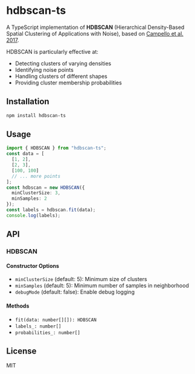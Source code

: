 # hdbscan-ts

A TypeScript implementation of **HDBSCAN** (Hierarchical Density-Based Spatial Clustering of Applications with Noise), based on [Campello et al. 2017](https://link.springer.com/chapter/10.1007/978-3-642-37456-2_14).

HDBSCAN is particularly effective at:

- Detecting clusters of varying densities
- Identifying noise points
- Handling clusters of different shapes
- Providing cluster membership probabilities

## Installation

```bash
npm install hdbscan-ts
```

## Usage

```ts
import { HDBSCAN } from "hdbscan-ts";
const data = [
  [1, 2],
  [2, 3],
  [100, 100]
  // ... more points
];
const hdbscan = new HDBSCAN({
  minClusterSize: 3,
  minSamples: 2
});
const labels = hdbscan.fit(data);
console.log(labels);
```

## API

### HDBSCAN

#### Constructor Options

- `minClusterSize` (default: 5): Minimum size of clusters
- `minSamples` (default: 5): Minimum number of samples in neighborhood
- `debugMode` (default: false): Enable debug logging

#### Methods

- `fit(data: number[][]): HDBSCAN`
- `labels_: number[]`
- `probabilities_: number[]`

## License

MIT
